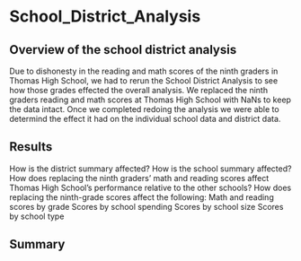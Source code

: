 # School_District_Analysis

## Overview of the school district analysis
Due to dishonesty in the reading and math scores of the ninth graders in Thomas High School, we had to rerun the School District Analysis to see how those grades effected the overall analysis.  We replaced the ninth graders reading and math scores at Thomas High School with NaNs to keep the data intact.  Once we completed redoing the analysis we were able to determind the effect it had on the individual school data and district data.

## Results

How is the district summary affected?
How is the school summary affected?
How does replacing the ninth graders’ math and reading scores affect Thomas High School’s performance relative to the other schools?
How does replacing the ninth-grade scores affect the following:
Math and reading scores by grade
Scores by school spending
Scores by school size
Scores by school type

## Summary
